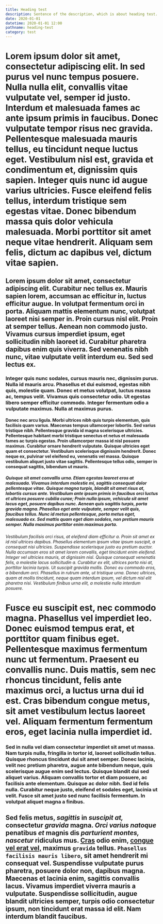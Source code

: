 ```yaml
---
title: Heading test
description: Sentence of the description, which is about heading test. This property exist for the purpose of, no other than frontmatter testing.
date: 2020-01-01
datetime: 2020-01-01 12:00
pathname: heading-test
category: test
---
```


# Lorem ipsum dolor sit amet, consectetur adipiscing elit. In sed purus vel nunc tempus posuere. Nulla nulla elit, convallis vitae vulputate vel, semper id justo. Interdum et malesuada fames ac ante ipsum primis in faucibus. Donec vulputate tempor risus nec gravida. Pellentesque malesuada mauris tellus, eu tincidunt neque luctus eget. Vestibulum nisl est, gravida et condimentum et, dignissim quis sapien. Integer quis nunc id augue varius ultricies. Fusce eleifend felis tellus, interdum tristique sem egestas vitae. Donec bibendum massa quis dolor vehicula malesuada. Morbi porttitor sit amet neque vitae hendrerit. Aliquam sem felis, dictum ac dapibus vel, dictum vitae sapien.

## Lorem ipsum dolor sit amet, consectetur adipiscing elit. Curabitur nec tellus ex. Mauris sapien lorem, accumsan ac efficitur in, luctus efficitur augue. In volutpat fermentum orci in porta. Aliquam mattis elementum nunc, volutpat laoreet nisi semper in. Proin cursus nisl elit. Proin at semper tellus. Aenean non commodo justo. Vivamus cursus imperdiet ipsum, eget sollicitudin nibh laoreet id. Curabitur pharetra dapibus enim quis viverra. Sed venenatis nibh nunc, vitae vulputate velit interdum eu. Sed sed lectus ex.

### Integer quis nunc sodales, cursus mauris nec, dignissim purus. Nulla id mauris arcu. Phasellus et dui euismod, egestas nibh quis, molestie quam. Donec et metus volutpat, luctus massa ac, tempus velit. Vivamus quis consectetur odio. Ut egestas libero semper efficitur commodo. Integer fermentum odio a vulputate maximus. Nulla at maximus purus.

#### Donec nec arcu ligula. Morbi ultrices nibh quis turpis elementum, quis facilisis quam varius. Maecenas tempus ullamcorper lobortis. Sed varius tristique nibh. Pellentesque gravida id magna scelerisque ultricies. Pellentesque habitant morbi tristique senectus et netus et malesuada fames ac turpis egestas. Proin ullamcorper massa id nisl posuere maximus. Curabitur ornare hendrerit vulputate. Quisque ultricies eget quam et consectetur. Vestibulum scelerisque dignissim hendrerit. Donec neque ex, pulvinar vel eleifend eu, venenatis vel massa. Quisque vestibulum aliquet justo vitae sagittis. Pellentesque tellus odio, semper in consequat sagittis, bibendum ut mauris.

##### Quisque sit amet convallis urna. Etiam egestas laoreet eros at malesuada. Vivamus interdum molestie mi, sagittis consequat dolor pellentesque vitae. Quisque magna turpis, blandit sit amet risus at, lobortis cursus ante. Vestibulum ante ipsum primis in faucibus orci luctus et ultrices posuere cubilia curae; Proin nulla ipsum, vehicula sit amet lacus eget, posuere dapibus nunc. Aenean quis sagittis turpis, porta gravida magna. Phasellus eget ante vulputate, semper velit quis, faucibus tellus. Nunc id metus pellentesque, porta metus eget, malesuada ex. Sed mattis quam eget diam sodales, non pretium mauris semper. Nulla maximus porttitor enim maximus porta.

###### Vestibulum facilisis orci risus, at eleifend diam efficitur a. Proin sit amet ex id nisl ultrices dapibus. Phasellus elementum ipsum vitae ipsum suscipit, a consequat nisi ultricies. Suspendisse scelerisque justo eu pretium auctor. Nulla accumsan eros sit amet lorem convallis, eget tincidunt enim eleifend. Integer vel ultricies mauris, at dignissim nisl. Quisque consequat venenatis felis, a molestie lacus sollicitudin a. Curabitur ex elit, ultrices porta nisi at, porttitor lacinia turpis. Ut suscipit gravida mollis. Donec eu commodo eros, a bibendum orci. Phasellus in rutrum ante, ut tristique urna. Donec ultrices, quam at mollis tincidunt, neque quam interdum ipsum, vel dictum nisl elit pharetra nisi. Vestibulum finibus urna elit, a molestie nulla interdum posuere.
# Fusce eu suscipit est, nec commodo magna. Phasellus vel imperdiet leo. Donec euismod tempus erat, et porttitor quam finibus eget. Pellentesque maximus fermentum nunc ut fermentum. Praesent eu convallis nunc. Duis mattis, sem nec rhoncus tincidunt, felis ante maximus orci, a luctus urna dui id est. Cras bibendum congue metus, sit amet vestibulum lectus laoreet vel. Aliquam fermentum fermentum eros, eget lacinia nulla imperdiet id.






### Sed in nulla vel diam consectetur imperdiet sit amet ut massa. Nam turpis nulla, fringilla in tortor id, laoreet sollicitudin tellus. Quisque rhoncus tincidunt dui sit amet semper. Donec lacinia, velit nec pretium pharetra, augue ante bibendum neque, quis scelerisque augue enim sed lectus. Quisque blandit dui sed aliquet varius. Aliquam convallis tortor et diam posuere, ac facilisis ante elementum. Quisque ac dolor nibh. Sed id felis nulla. Curabitur neque justo, eleifend et sodales eget, lacinia ut velit. Fusce sit amet justo sed nunc facilisis fermentum. In volutpat aliquet magna a finibus.



## Sed felis metus, *sagittis* in *suscipit at,* consectetur _gravida_ magna. _Orci varius natoque_ penatibus *et* magnis dis *parturient montes, nascetur* ridiculus mus. [Cras](https://example.com) odio enim, [congue vel erat vel,](https://example.com) maximus `gravida` tellus. `Phasellus facilisis mauris libero`, sit amet hendrerit mi consequat vel. Suspendisse vulputate purus pharetra, posuere dolor non, dapibus magna. Maecenas et lacinia enim, sagittis convallis lacus. Vivamus imperdiet viverra mauris a vulputate. Suspendisse sollicitudin, augue blandit ultricies semper, turpis odio consectetur ipsum, non tincidunt erat massa id elit. Nam interdum blandit faucibus.
